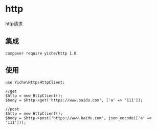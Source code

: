 # http

http请求




## 集成
```shell
composer require yiche/http 1.0
```


## 使用

```shell
use Yiche\Http\HttpClient;

//get
$http = new HttpClient();
$body = $http->get('https://www.baidu.com', ['a' => '111']);

//post
$http = new HttpClient();
$body = $http->post('https://www.baidu.com', json_encode(['a' => '111']));

```

